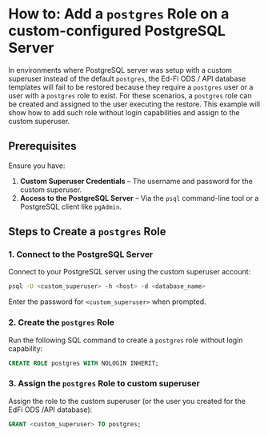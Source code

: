 # **How to: Add a `postgres` Role on a custom-configured PostgreSQL Server**

In environments where PostgreSQL server was setup with a custom superuser instead of the default `postgres`, the Ed-Fi ODS / API database templates will fail to be restored because they require a `postgres` user or a user with a `postgres` role to exist.
For these scenarios, a `postgres` role can be created and assigned to the user executing the restore. This example will show how to add such role without login capabilities and assign to the custom superuser.

## **Prerequisites**

Ensure you have:

1. **Custom Superuser Credentials** – The username and password for the custom superuser.
2. **Access to the PostgreSQL Server** – Via the `psql` command-line tool or a PostgreSQL client like `pgAdmin`.

## **Steps to Create a `postgres` Role**

### **1. Connect to the PostgreSQL Server**

Connect to your PostgreSQL server using the custom superuser account:

```bash
psql -U <custom_superuser> -h <host> -d <database_name>
```

Enter the password for `<custom_superuser>` when prompted.

### **2. Create the `postgres` Role**

Run the following SQL command to create a `postgres` role without login capability:

```sql
CREATE ROLE postgres WITH NOLOGIN INHERIT;
```

### **3. Assign the `postgres` Role to custom superuser**

Assign the role to the custom superuser (or the user you created for the EdFi ODS /API database):

```sql
GRANT <custom_superuser> TO postgres;
```
